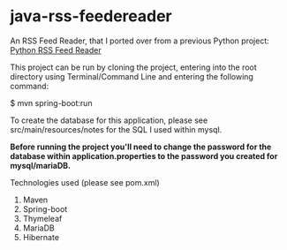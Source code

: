 # java-rss-feedereader

An RSS Feed Reader, that I ported over from a previous Python project:
[Python RSS Feed Reader](https://github.com/yohn-dezmon/feed_aggregator_tutorial)

This project can be run by cloning the project, entering into the root directory using Terminal/Command Line
and entering the following command:

$ mvn spring-boot:run 


To create the database for this application, please see src/main/resources/notes for the SQL 
I used within mysql. 

**Before running the project you'll need to change the password for the database
within application.properties to the password you created for mysql/mariaDB.**


Technologies used (please see pom.xml)
1. Maven 
2. Spring-boot
3. Thymeleaf 
4. MariaDB
5. Hibernate
